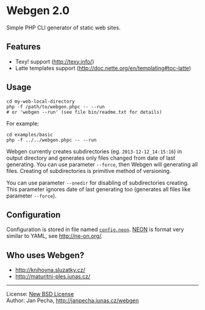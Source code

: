 Webgen 2.0
==========

Simple PHP CLI generator of static web sites.


Features
--------

* Texy! support (http://texy.info/)
* Latte templates support (http://doc.nette.org/en/templating#toc-latte)


Usage
-----

```
cd my-web-local-directory
php -f /path/to/webgen.phpc -- --run
# or 'webgen --run' (see file bin/readme.txt for details)
```

For example:

```
cd examples/basic
php -f ../../webgen.phpc -- --run
```

Webgen currently creates subdirectories (eg. `2013-12-12_14:15:16`) in output directory and generates only files changed from date of last generating. You can use parameter ```--force```, then Webgen will generating all files. Creating of subdirectories is primitive method of versioning.

You can use parameter ```--onedir``` for disabling of subdirectories creating. This parameter ignores date of last generating too (generates all files like parameter ```--force```).


Configuration
-------------

Configuration is stored in file named [```config.neon```](examples/basic/config.neon). [NEON](http://ne-on.org/) is format very similar to YAML, see http://ne-on.org/.


Who uses Webgen?
----------------

* http://knihovna.sluzatky.cz/
* http://maturitni-ples.iunas.cz/


------------------------------

License: [New BSD License](license.txt)
<br>Author: Jan Pecha, http://janpecha.iunas.cz/webgen

